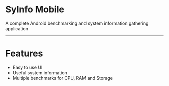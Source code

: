 # SyInfo Mobile
A complete Android benchmarking and system information gathering application

---
# Features
- Easy to use UI
- Useful system information
- Multiple benchmarks for CPU, RAM and Storage
